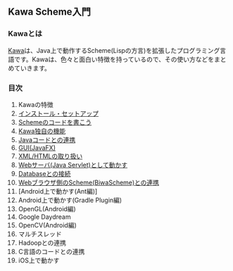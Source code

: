 ## Kawa Scheme入門

### Kawaとは
[Kawa](http://www.gnu.org/software/kawa/)は、Java上で動作するScheme(Lispの方言)を拡張したプログラミング言語です。Kawaは、色々と面白い特徴を持っているので、その使い方などをまとめていきます。

### 目次

1. Kawaの特徴
2. [インストール・セットアップ](./install-setup)
3. [Schemeのコードを書こう](./write-scheme)
4. [Kawa独自の機能](./kawa-original-func)
5. [Javaコードとの連携](./java-object)
6. [GUI(JavaFX)](./gui-javafx)
7. [XML/HTMLの取り扱い](./xml)
8. [Webサーバ(Java Servlet)として動かす](./servlet)
9. [Databaseとの接続](./database)
10. [Webブラウザ側のScheme(BiwaScheme)との連携](biwa-scheme)
11. [Android上で動かす(Ant編)]
12. Android上で動かす(Gradle Plugin編)
13. OpenGL(Android編)
14. Google Daydream
15. OpenCV(Android編)
16. マルチスレッド
17. Hadoopとの連携
18. C言語のコードとの連携
19. iOS上で動かす


